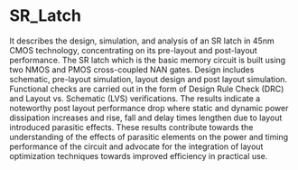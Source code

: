 # SR_Latch
It describes the design, simulation, and analysis of an SR latch in 45nm CMOS technology, concentrating on its pre-layout and post-layout performance. The SR latch which is the basic memory circuit is built using two NMOS and PMOS cross-coupled NAN gates. Design includes schematic, pre-layout simulation, layout design and post layout simulation. Functional checks are carried out in the form of Design Rule Check (DRC) and Layout vs. Schematic (LVS) verifications. The results indicate a noteworthy post layout performance drop where static and dynamic power dissipation increases and rise, fall and delay times lengthen due to layout introduced parasitic effects. These results contribute towards the understanding of the effects of parasitic elements on the power and timing performance of the circuit and advocate for the integration of layout optimization techniques towards improved efficiency in practical use.
